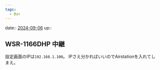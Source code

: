 ```yaml
---
tags:
  - Bar
---
```


date:: [2024-09-06](Daily_Note/2024-09-06.md)
up::

## WSR-1166DHP 中継
設定画面のIPは`192.168.1.100`。
IPさえ分かればいいのでAirstationを入れてしまえ。